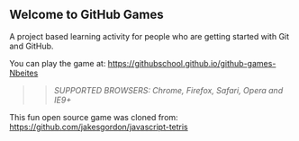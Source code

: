 ## Welcome to GitHub Games

A project based learning activity for people who are getting started with Git and GitHub.

You can play the game at: https://githubschool.github.io/github-games-Nbeites

>> _*SUPPORTED BROWSERS*: Chrome, Firefox, Safari, Opera and IE9+_

This fun open source game was cloned from: https://github.com/jakesgordon/javascript-tetris
